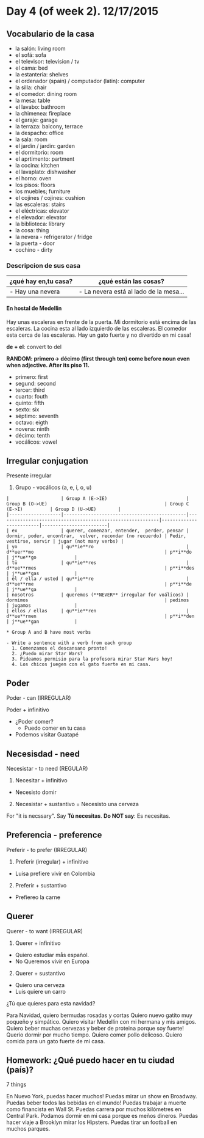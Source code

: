 Day 4 (of week 2). 12/17/2015
======================

## Vocabulario de la casa

- la salón: living room
- el sofá: sofa
- el televisor: television / tv
- el cama: bed
- la estanteria: shelves
- el ordenador (spain) / computador (latin): computer
- la silla: chair
- el comedor: dining room
- la mesa: table
- el lavabo: bathroom
- la chimenea: fireplace
- el garaje: garage
- la terraza: balcony, terrace
- la despacho: office
- la sala: room
- el jardín / jardin: garden
- el dormitorio: room
- el aprtimento: partment
- la cocina: kitchen
- el lavaplato: dishwasher
- el horno: oven
- los pisos: floors
- los muebles; furniture
- el cojínes / cojines: cushion
- las escaleras: stairs
- el eléctricas: elevator
- el elevador: elevator
- la biblioteca: library
- la cosa: thing
- la nevera - refrigerator / fridge
- la puerta - door
- cochino - dirty

### Descripcion de sus casa

| ¿qué hay en,tu casa? | ¿qué están las cosas?                  |
|----------------------|----------------------------------------|
| - Hay una nevera     | - La nevera está al lado de la mesa... |

#### En hostal de Medellin 
Hay unas escaleras en frente de la puerta. Mi dormitorio está encima de las
escaleras. La cocina esta al lado izquierdo de las escaleras. El comedor esta
cerca de las escaleras. Hay un gato fuerte y no divertido en mi casa!

**de + el**: convert to del

**RANDOM: primero-> décimo (first through ten) come before noun even when adjective. After its piso 11.**

  - primero: first
  - segund: second
  - tercer: third
  - cuarto: fouth
  - quinto: fifth
  - sexto: six
  - séptimo: seventh
  - octavo: eigth
  - novena: ninth
  - décimo: tenth
  - vocálicos: vowel

## Irregular conjugation

Presente irregular

  1. Grupo - vocálicos (a, e, i, o, u)

    |                   | Group A (E->IE)                             | Group B (O->UE)                                           | Group C (E->I)          | Group D (U->UE)        |
    |-------------------|---------------------------------------------|-----------------------------------------------------------|-------------------------|------------------------|
    | ex                | querer, comenzar, entender,  perder, pensar | dormir, poder, encontrar,  volver, recondar (no recuerdo) | Pedir, vestirse, servir | jugar (not many verbs) |
    | yo                | qu**ie**ro                                  | d**uer**mo                                                | p**i**do                | j**ue**go              |
    | tü                | qu**ie**res                                 | d**ue**rmes                                               | p**i**des               | j**ue**gas             |
    | él / ella / usted | qu**ie**re                                  | d**ue**rme                                                | p**i**de                | j**ue**ga              |
    | nosotros          | queremos (**NEVER** irregular for voálicos) | dormimos                                                  | pedimos                 | jugamos                |
    | ellos / ellas     | qu**ie**ren                                 | d**ue**rmen                                               | p**i**den               | j**ue**gan             |

    * Group A and B have most verbs

    - Write a sentence with a verb from each group
      1. Comenzamos el descansano pronto!
      2. ¿Puedo mirar Star Wars?
      3. Pideamos permisio para la profesora mirar Star Wars hoy!
      4. Los chicos juegen con el gato fuerte en mi casa.
  
## Poder  

Poder - can (IRREGULAR)

Poder + infinitivo
  
  - ¿Poder comer?
    - Puedo comer en tu casa
  - Podemos visitar Guatapé

## Necesisdad - need

Necesistar - to need (REGULAR)

1. Necesitar + infinitivo
  - Necesisto domir
2. Necesistar + sustantivo
  = Necesisto una cerveza

For "it is necssary". Say **Tú necesitas**.  **Do NOT say**: Es necesitas. 

## Preferencia - preference

Preferir - to prefer (IRREGULAR)

1. Preferir (irregular) + infinitivo
  - Luisa prefiere vivir en Colombia
2. Preferir + sustantivo
  - Prefiereo la carne

## Querer

Querer - to want (IRREGULAR)

1. Querer + infinitivo
  - Quiero estudiar mås español.
  - No Queremos vivir en Europa
2. Querer + sustantivo
  - Quiero una cerveza
  - Luis quiere un carro

¿Tú que quieres para esta navidad?

  Para Navidad, quiero bermudas rosadas y cortas
  Quiero nuevo gatito muy poqueño y simpático.
  Quiero visitar Medellin con  mi hermana y mis amigos.
  Quiero beber muchas cervezas y beber de proteina porque soy fuerte!
  Querio dormir por mucho tiempo.
  Quiero comer pollo delicoso.
  Quiero comida para un gato fuerte de mi casa.


## Homework: ¿Qué puedo hacer en tu ciudad (país)?
  7 things

  En Nuevo York, puedas hacer muchos! 
  Puedas mirar un show en Broadway.
  Puedas beber todos las bebidas en el mundo!
  Puedas trabajar a muerte como financista en Wall St.
  Puedas carrera por muchos kilómetres en Central Park.
  Podamos dormir en mi casa porque es meños dineros.
  Puedas hacer viaje a Brooklyn mirar los Hipsters.
  Puedas tirar un football en muchos parques.

